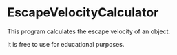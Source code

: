 EscapeVelocityCalculator
========================
This program calculates the escape velocity of an object.

It is free to use for educational purposes.
